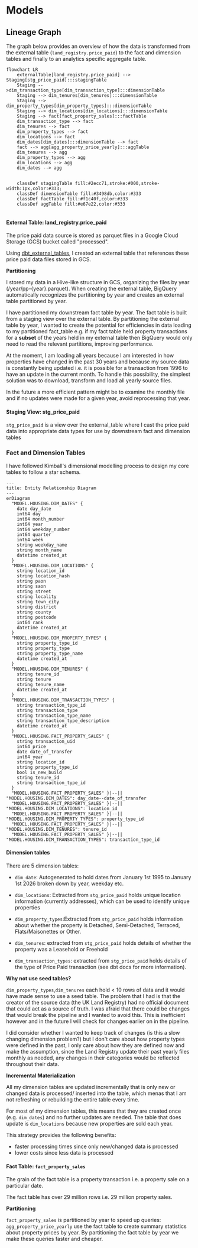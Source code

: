 # Models 

## Lineage Graph

The graph below provides an overview of how the data is transformed from the external table (`land_registry.price_paid`) to the fact and dimension tables and finally to an analytics specific aggregate table.

```mermaid
flowchart LR
    externalTable[land_registry.price_paid] --> Staging[stg_price_paid]:::stagingTable
    Staging -->dim_transaction_type[dim_transaction_type]:::dimensionTable
    Staging --> dim_tenures[dim_tenures]:::dimensionTable
    Staging --> dim_property_types[dim_property_types]:::dimensionTable
    Staging --> dim_locations[dim_locations]:::dimensionTable
    Staging --> fact[fact_property_sales]:::factTable
    dim_transaction_type --> fact
    dim_tenures --> fact
    dim_property_types --> fact
    dim_locations --> fact
    dim_dates[dim_dates]:::dimensionTable --> fact
    fact --> agg[agg_property_price_yearly]:::aggTable
    dim_tenures --> agg
    dim_property_types --> agg
    dim_locations --> agg
    dim_dates --> agg

     
    classDef stagingTable fill:#2ecc71,stroke:#000,stroke-width:1px,color:#333;
    classDef dimensionTable fill:#3498db,color:#333
    classDef factTable fill:#f1c40f,color:#333
    classDef aggTable fill:#e67e22,color:#333
    
```

#### External Table: land_registry.price_paid

The price paid data source is stored as parquet files in a Google Cloud Storage (GCS) bucket called "processed".

Using [dbt_external_tables](https://github.com/dbt-labs/dbt-external-tables), I created an external table that references these price paid data files stored in GCS.

**Partitioning**

I stored my data in a Hive-like structure in GCS, organizing the files by year (/year/pp-{year}.parquet). When creating the external table, BigQuery automatically recognizes the partitioning by year and creates an external table partitioned by year.

I have partitioned my downstream fact table by year. The fact table is built from a staging view over the external table. By partitioning the external table by year, I wanted to create the potential for efficiencies in data loading to my partitioned fact_table e.g. if my fact table held property transactions for a **subset** of the years held in my external table then BigQuery would only need to read the relevant partitions, improving performance.

At the moment, I am loading all years because I am interested in how properties have changed in the past 30 years and because my source data is constantly being updated i.e. it is possible for a transaction from 1996 to have an update in the current month. To handle this possibility, the simplest solution was to download, transform and load all yearly source files. 

In the future a more efficient pattern might be to examine the monthly file and if no updates were made for a given year, avoid reprocessing that year.  

#### Staging View: stg_price_paid

`stg_price_paid` is a view over the external_table where I cast the price paid data into appropriate data types for use by downstream fact and dimension tables

### Fact and Dimension Tables

I have followed Kimball's dimensional modelling process to design my core tables to follow a star schema.

```mermaid
---
title: Entity Relationship Diagram
---
erDiagram
  "MODEL.HOUSING.DIM_DATES" {
    date day_date
    int64 day
    int64 month_number
    int64 year
    int64 weekday_number
    int64 quarter
    int64 week
    string weekday_name
    string month_name
    datetime created_at
  }
  "MODEL.HOUSING.DIM_LOCATIONS" {
    string location_id
    string location_hash
    string paon
    string saon
    string street
    string locality
    string town_city
    string district
    string county
    string postcode
    int64 rank
    datetime created_at
  }
  "MODEL.HOUSING.DIM_PROPERTY_TYPES" {
    string property_type_id
    string property_type
    string property_type_name
    datetime created_at
  }
  "MODEL.HOUSING.DIM_TENURES" {
    string tenure_id
    string tenure
    string tenure_name
    datetime created_at
  }
  "MODEL.HOUSING.DIM_TRANSACTION_TYPES" {
    string transaction_type_id
    string transaction_type
    string transaction_type_name
    string transaction_type_description
    datetime created_at
  }
  "MODEL.HOUSING.FACT_PROPERTY_SALES" {
    string transaction_uid
    int64 price
    date date_of_transfer
    int64 year
    string location_id
    string property_type_id
    bool is_new_build
    string tenure_id
    string transaction_type_id
  }
  "MODEL.HOUSING.FACT_PROPERTY_SALES" }|--|| "MODEL.HOUSING.DIM_DATES": day_date--date_of_transfer
  "MODEL.HOUSING.FACT_PROPERTY_SALES" }|--|| "MODEL.HOUSING.DIM_LOCATIONS": location_id
  "MODEL.HOUSING.FACT_PROPERTY_SALES" }|--|| "MODEL.HOUSING.DIM_PROPERTY_TYPES": property_type_id
  "MODEL.HOUSING.FACT_PROPERTY_SALES" }|--|| "MODEL.HOUSING.DIM_TENURES": tenure_id
  "MODEL.HOUSING.FACT_PROPERTY_SALES" }|--|| "MODEL.HOUSING.DIM_TRANSACTION_TYPES": transaction_type_id
```

#### Dimension tables

There are 5 dimension tables:
- `dim_date`: Autogenerated to hold dates from January 1st 1995 to January 1st 2026 broken down by year, weekday etc.

- `dim_locations`: Extracted from `stg_price_paid` holds unique location information (currently addresses), which can be used to identify unique properties

- `dim_property_types`:Extracted from `stg_price_paid` holds information about whether the property is Detached, Semi-Detached, Terraced, Flats/Maisonettes or Other. 

- `dim_tenures`: extracted from `stg_price_paid` holds details of whether the property was a Leasehold or Freehold

- `dim_transaction_types`: extracted from `stg_price_paid` holds details of the type of Price Paid transaction (see dbt docs for more information).

**Why not use seed tables?**

`dim_property_types`,`dim_tenures` each hold < 10 rows of data and it would have made sense to use a seed table. The problem that I had is that the creator of the source data (the UK Land Registry) had no official document that could act as a source of truth. I was afraid that there could be changes that would break the pipeline and I wanted to avoid this. This is inefficient however and in the future I will check for changes earlier on in the pipeline. 

I did consider whether I wanted to keep track of changes (is this a slow changing dimension problem?) but I don't care about how property types were defined in the past, I only care about how they are defined now and make the assumption, since the Land Registry update their past yearly files monthly as needed, any changes in their categories would be reflected throughout their data.

**Incremental Materialization**

All my dimension tables are updated incrementally that is only new or changed data is processed/ inserted into the table, which menas that I am not refreshing or rebuilding the entire table every time.

For most of my dimension tables, this means that they are created once (e.g. `dim_dates`) and no further updates are needed. The table that does update is `dim_locations` because new properties are sold each year.

This strategy provides the following benefits:
- faster processing times since only new/changed data is processed
- lower costs since less data is processed

#### Fact Table: `fact_property_sales`

The grain of the fact table is a property transaction i.e. a property sale on a particular date. 

The fact table has over 29 million rows i.e. 29 million property sales.

**Partitioning**

`fact_property_sales` is partitioned by year to speed up queries: `agg_property_price_yearly` use the fact table to create summary statistics about property prices by year. By partitioning the fact table by year we make these queries faster and cheaper.


